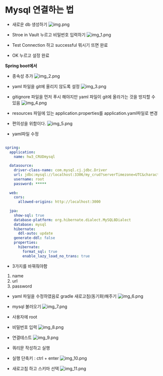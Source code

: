 # Mysql 연결하는 법
- 새로운 db 생성하기
![img.png](img.png)

- Stroe in Vault 누르고 비밀번호 입력하기
![img_1.png](img_1.png)

- Test Connection 하고 successful 뭐시기 뜨면 완료
- OK 누르고 설정 완료

**Spring boot에서**
- 종속성 추가
![img_2.png](img_2.png)

- yaml 파일을 git에 올리지 않도록 설정
![img_3.png](img_3.png)

- gitignore 파일을 먼저 푸시 해야지만 yaml 파일이 git에 올라가는 것을 방지할 수 있음
![img_4.png](img_4.png)

- resources 파일에 있는 application.properties를 application.yaml파일로 변경
- 편의성을 위함이다.
![img_5.png](img_5.png)

- yaml파일 수정
``` yaml
  
spring:  
  application:  
    name: hw3_CRUDmysql 
  
  datasource:  
    driver-class-name: com.mysql.cj.jdbc.Driver  
    url: jdbc:mysql://localhost:3306/my_crud?serverTimezone=UTC&characterEncoding=UTF-8  
    username: root  
    password: *****  
  
  web:  
    cors:  
      allowed-origins: http://localhost:3000  
  
  jpa:  
    show-sql: true  
    database-platform: org.hibernate.dialect.MySQL8Dialect  
    database: mysql  
    hibernate:  
      ddl-auto: update  
    generate-ddl: false  
    properties:  
      hibernate:  
        format_sql: true  
        enable_lazy_load_no_trans: true
```
- 3가지를 바꿔줘야함
1. name
2. url
3. password

- yaml 파일을 수정하였음로 gradle 새로고침(동기화)해주기
![img_6.png](img_6.png)

- mysql 불러오기
![img_7.png](img_7.png)

- 사용자에 root
- 비밀번호 입력
![img_8.png](img_8.png)

- 연결테스트
![img_9.png](img_9.png)

- 쿼리문 작성하고 실행
- 실행 단축키 : ctrl + enter
![img_10.png](img_10.png)

- 새로고침 하고 스키마 선택
![img_11.png](img_11.png)